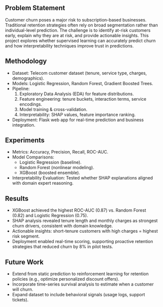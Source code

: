 ## Problem Statement
Customer churn poses a major risk to subscription-based businesses. Traditional retention strategies often rely on broad segmentation rather than individual-level prediction. The challenge is to identify at-risk customers early, explain why they are at risk, and provide actionable insights. This project explores whether supervised learning can accurately predict churn and how interpretability techniques improve trust in predictions.

## Methodology
- Dataset: Telecom customer dataset (tenure, service type, charges, demographics).
- Models: Logistic Regression, Random Forest, Gradient Boosted Trees.
- Pipeline:
  1. Exploratory Data Analysis (EDA) for feature distributions.
  2. Feature engineering: tenure buckets, interaction terms, service encodings.
  3. Model training & cross-validation.
  4. Interpretability: SHAP values, feature importance ranking.
- Deployment: Flask web app for real-time prediction and business integration.

## Experiments
- Metrics: Accuracy, Precision, Recall, ROC-AUC.
- Model Comparisons:
  - Logistic Regression (baseline).
  - Random Forest (nonlinear modeling).
  - XGBoost (boosted ensemble).
- Interpretability Evaluation: Tested whether SHAP explanations aligned with domain expert reasoning.

## Results
- XGBoost achieved the highest ROC-AUC (0.87) vs. Random Forest (0.82) and Logistic Regression (0.75).
- SHAP analysis revealed tenure length and monthly charges as strongest churn drivers, consistent with domain knowledge.
- Actionable insights: short-tenure customers with high charges = highest risk segment.
- Deployment enabled real-time scoring, supporting proactive retention strategies that reduced churn by 8% in pilot tests.
  
## Future Work
- Extend from static prediction to reinforcement learning for retention policies (e.g., optimize personalized discount offers).
- Incorporate time-series survival analysis to estimate when a customer will churn.
- Expand dataset to include behavioral signals (usage logs, support tickets).
